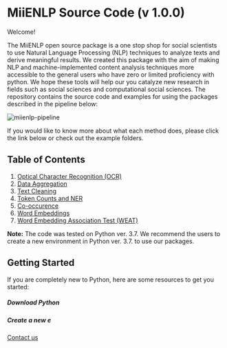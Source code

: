 # MiiENLP Source Code (v 1.0.0)

Welcome! 

The MiiENLP open source package is a one stop shop for social scientists to use Natural Language Processing (NLP) techniques to analyze texts and derive meaningful results. We created this package with the aim of making NLP and machine-implemented content analysis techniques more accessible to the general users who have zero or limited proficiency with python. We hope these tools will help our you catalyze new research in fields such as social sciences and computational social sciences. The repository contains the source code and examples for using the packages described in the pipeline below: 


![miienlp-pipeline](https://user-images.githubusercontent.com/30983820/207747948-1eb968d8-e46b-4512-8640-308487bf3c01.png)


If you would like to know more about what each method does, please click the link below or check out the example folders. 

## Table of Contents

1. [Optical Character Recognition (OCR)](https://github.com/miielab/miienlp/tree/main/miienlp/ocr)
2. [Data Aggregation](https://github.com/miielab/miienlp/tree/main/miienlp/aggregation)
3. [Text Cleaning](https://github.com/miielab/miienlp/tree/main/miienlp/text_cleaning)
4. [Token Counts and NER](https://github.com/miielab/miienlp/tree/main/miienlp/token)
5. [Co-occurence](https://github.com/miielab/miienlp/tree/main/miienlp/co_occurrence)
6. [Word Embeddings](https://github.com/miielab/miienlp/tree/main/miienlp/embeddings) 
7. [Word Embedding Association Test (WEAT)](https://github.com/miielab/miienlp/tree/main/miienlp/weat)

**Note:** The code was tested on Python ver. 3.7. We recommend the users to create a new environment in Python ver. 3.7. to use our packages. 

## Getting Started 

If you are completely new to Python, here are some resources to get you started:

##### Download Python 
##### Create a new e


[Contact us](https://www.miielab.com/contact)
